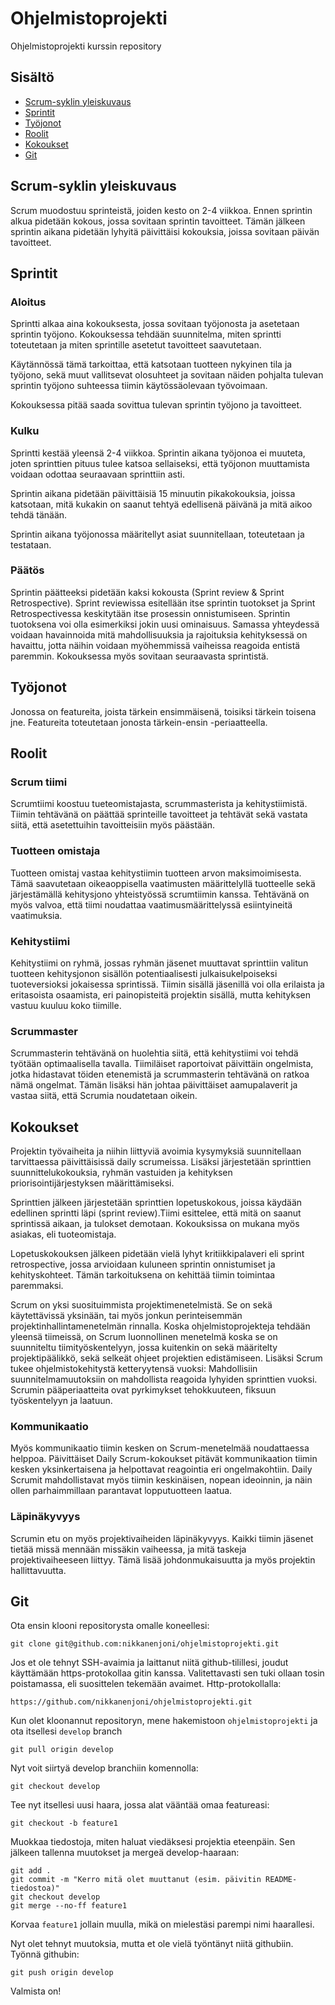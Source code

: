 # Ohjelmistoprojekti

Ohjelmistoprojekti kurssin repository

## Sisältö

- [Scrum-syklin yleiskuvaus](#Scrym-syklin-yleiskuvaus)
- [Sprintit](#Sprintit)
- [Työjonot](#Työjonot)
- [Roolit](#Roolit)
- [Kokoukset](#Kokoukset)
- [Git](#Git)

## Scrum-syklin yleiskuvaus

Scrum muodostuu sprinteistä, joiden kesto on 2-4 viikkoa. Ennen sprintin alkua pidetään kokous, jossa sovitaan sprintin tavoitteet. Tämän jälkeen sprintin aikana pidetään lyhyitä päivittäisi kokouksia, joissa sovitaan päivän tavoitteet. 

## Sprintit

### Aloitus

Sprintti alkaa aina kokouksesta, jossa sovitaan työjonosta ja asetetaan sprintin työjono. Kokouksessa tehdään suunnitelma, miten sprintti toteutetaan ja miten sprintille asetetut tavoitteet saavutetaan. 

Käytännössä tämä tarkoittaa, että katsotaan tuotteen nykyinen tila ja työjono, sekä muut vallitsevat olosuhteet ja sovitaan näiden pohjalta tulevan sprintin työjono suhteessa tiimin käytössäolevaan työvoimaan. 

Kokouksessa pitää saada sovittua tulevan sprintin työjono ja tavoitteet. 

### Kulku

Sprintti kestää yleensä 2-4 viikkoa. Sprintin aikana työjonoa ei muuteta, joten sprinttien pituus tulee katsoa sellaiseksi, että työjonon muuttamista voidaan odottaa seuraavaan sprinttiin asti. 

Sprintin aikana pidetään päivittäisiä 15 minuutin pikakokouksia, joissa katsotaan, mitä kukakin on saanut tehtyä edellisenä päivänä ja mitä aikoo tehdä tänään. 

Sprintin aikana työjonossa määritellyt asiat suunnitellaan, toteutetaan ja testataan. 

### Päätös

Sprintin päätteeksi pidetään kaksi kokousta (Sprint review & Sprint Retrospective). Sprint reviewissa esitellään itse sprintin tuotokset ja Sprint Retrospectivessa keskitytään itse prosessin onnistumiseen. Sprintin tuotoksena voi olla esimerkiksi jokin uusi ominaisuus. Samassa yhteydessä voidaan havainnoida mitä mahdollisuuksia ja rajoituksia kehityksessä on havaittu, jotta näihin voidaan myöhemmissä vaiheissa reagoida entistä paremmin. Kokouksessa myös sovitaan seuraavasta sprintistä.

## Työjonot

Jonossa on featureita, joista tärkein ensimmäisenä, toisiksi tärkein toisena jne. Featureita toteutetaan jonosta tärkein-ensin -periaatteella. 

## Roolit
### Scrum tiimi
Scrumtiimi koostuu tueteomistajasta, scrummasterista ja kehitystiimistä. Tiimin tehtävänä on päättää sprinteille tavoitteet ja tehtävät sekä vastata siitä, että asetettuihin tavoitteisiin myös päästään. 

### Tuotteen omistaja
Tuotteen omistaj vastaa kehitystiimin tuotteen arvon maksimoimisesta. Tämä saavutetaan oikeaoppisella vaatimusten määrittelyllä tuotteelle sekä järjestämällä kehitysjono yhteistyössä scrumtiimin kanssa. Tehtävänä on myös valvoa, että tiimi noudattaa vaatimusmäärittelyssä esiintyineitä vaatimuksia. 

### Kehitystiimi
Kehitystiimi on ryhmä, jossas ryhmän jäsenet muuttavat sprinttiin valitun tuotteen kehitysjonon sisällön potentiaalisesti julkaisukelpoiseksi tuoteversioksi jokaisessa sprintissä. Tiimin sisällä jäsenillä voi olla erilaista ja eritasoista osaamista, eri painopisteitä projektin sisällä, mutta kehityksen vastuu kuuluu koko tiimille.

### Scrummaster
Scrummasterin tehtävänä on huolehtia siitä, että kehitystiimi voi tehdä työtään optimaalisella tavalla. Tiimiläiset raportoivat päivittäin ongelmista, jotka hidastavat töiden etenemistä ja scrummasterin tehtävänä on ratkoa nämä ongelmat. Tämän lisäksi hän johtaa päivittäiset aamupalaverit ja vastaa siitä, että Scrumia noudatetaan oikein.

## Kokoukset

Projektin työvaiheita ja niihin liittyviä avoimia kysymyksiä suunnitellaan tarvittaessa päivittäisissä daily scrumeissa.
Lisäksi järjestetään sprinttien suunnittelukokouksia, ryhmän vastuiden ja kehityksen priorisointijärjestyksen määrittämiseksi.

Sprinttien jälkeen järjestetään sprinttien lopetuskokous, joissa käydään edellinen sprintti läpi (sprint review).Tiimi esittelee, että mitä on saanut sprintissä aikaan, ja tulokset demotaan. Kokouksissa on mukana myös asiakas, eli tuoteomistaja.

Lopetuskokouksen jälkeen pidetään vielä
lyhyt kritiikkipalaveri eli sprint retrospective, jossa arvioidaan kuluneen sprintin onnistumiset ja kehityskohteet.
Tämän tarkoituksena on kehittää tiimin
toimintaa paremmaksi.



Scrum on yksi suosituimmista projektimenetelmistä. Se on sekä käytettävissä yksinään, tai myös jonkun perinteisemmän projektinhallintamenetelmän rinnalla. Koska ohjelmistoprojekteja tehdään yleensä tiimeissä, on Scrum luonnollinen menetelmä koska se on suunniteltu tiimityöskentelyyn, jossa kuitenkin on sekä määritelty projektipäälikkö, sekä selkeät ohjeet projektien edistämiseen. Lisäksi Scrum tukee ohjelmistokehitystä ketteryytensä vuoksi: Mahdollisiin suunnitelmamuutoksiin on mahdollista reagoida lyhyiden sprinttien vuoksi. Scrumin pääperiaatteita ovat pyrkimykset tehokkuuteen, fiksuun työskentelyyn ja laatuun.

### Kommunikaatio

Myös kommunikaatio tiimin kesken on Scrum-menetelmää noudattaessa helppoa. Päivittäiset Daily Scrum-kokoukset pitävät kommunikaation tiimin kesken yksinkertaisena ja helpottavat reagointia eri ongelmakohtiin. Daily Scrumit mahdollistavat myös tiimin keskinäisen, nopean ideoinnin, ja näin ollen parhaimmillaan parantavat lopputuotteen laatua.

### Läpinäkyvyys

Scrumin etu on myös projektivaiheiden läpinäkyvyys. Kaikki tiimin jäsenet tietää missä mennään missäkin vaiheessa, ja mitä taskeja projektivaiheeseen liittyy. Tämä lisää johdonmukaisuutta ja myös projektin hallittavuutta.

## Git

Ota ensin klooni repositorysta omalle koneellesi: 
```
git clone git@github.com:nikkanenjoni/ohjelmistoprojekti.git
``` 

Jos et ole tehnyt SSH-avaimia ja laittanut niitä github-tilillesi, joudut käyttämään https-protokollaa gitin kanssa. Valitettavasti sen tuki ollaan tosin poistamassa, eli suosittelen tekemään avaimet. Http-protokollalla: 
```
https://github.com/nikkanenjoni/ohjelmistoprojekti.git
```

Kun olet kloonannut repositoryn, mene hakemistoon `ohjelmistoprojekti` ja ota itsellesi `develop` branch

`git pull origin develop`

Nyt voit siirtyä develop branchiin komennolla: 

`git checkout develop`

Tee nyt itsellesi uusi haara, jossa alat vääntää omaa featureasi:

`git checkout -b feature1`

Muokkaa tiedostoja, miten haluat viedäksesi projektia eteenpäin. 
Sen jälkeen tallenna muutokset ja mergeä develop-haaraan:

```
git add .
git commit -m "Kerro mitä olet muuttanut (esim. päivitin README-tiedostoa)"
git checkout develop
git merge --no-ff feature1
```
Korvaa `feature1` jollain muulla, mikä on mielestäsi parempi nimi haarallesi. 

Nyt olet tehnyt muutoksia, mutta et ole vielä työntänyt niitä githubiin. Työnnä githubin:

`git push origin develop`

Valmista on!

